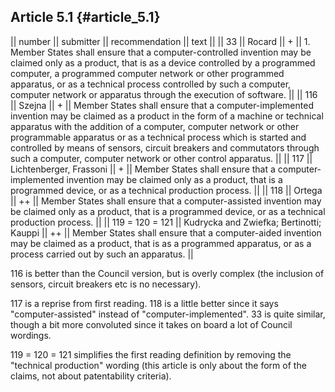## Article 5.1 {#article_5.1}

\|\| number \|\| submitter \|\| recommendation \|\| text \|\| \|\| 33
\|\| Rocard \|\| + \|\| 1. Member States shall ensure that a
computer-controlled invention may be claimed only as a product, that is
as a device controlled by a programmed computer, a programmed computer
network or other programmed apparatus, or as a technical process
controlled by such a computer, computer network or apparatus through the
execution of software. \|\| \|\| 116 \|\| Szejna \|\| + \|\| Member
States shall ensure that a computer-implemented invention may be claimed
as a product in the form of a machine or technical apparatus with the
addition of a computer, computer network or other programmable apparatus
or as a technical process which is started and controlled by means of
sensors, circuit breakers and commutators through such a computer,
computer network or other control apparatus. \|\| \|\| 117 \|\|
Lichtenberger, Frassoni \|\| + \|\| Member States shall ensure that a
computer-implemented invention may be claimed only as a product, that is
a programmed device, or as a technical production process. \|\| \|\| 118
\|\| Ortega \|\| ++ \|\| Member States shall ensure that a
computer-assisted invention may be claimed only as a product, that is a
programmed device, or as a technical production process. \|\| \|\| 119 =
120 = 121 \|\| Kudrycka and Zwiefka; Bertinotti; Kauppi \|\| ++ \|\|
Member States shall ensure that a computer-aided invention may be
claimed as a product, that is as a programmed apparatus, or as a process
carried out by such an apparatus. \|\|

116 is better than the Council version, but is overly complex (the
inclusion of sensors, circuit breakers etc is no necessary).

117 is a reprise from first reading. 118 is a little better since it
says \"computer-assisted\" instead of \"computer-implemented\". 33 is
quite similar, though a bit more convoluted since it takes on board a
lot of Council wordings.

119 = 120 = 121 simplifies the first reading definition by removing the
\"technical production\" wording (this article is only about the form of
the claims, not about patentability criteria).
